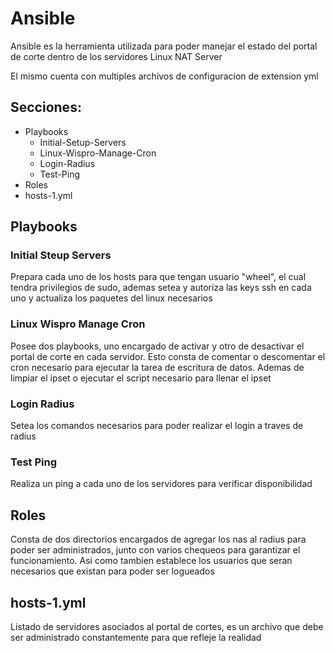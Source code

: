 # Ansible

Ansible es la herramienta utilizada para poder manejar el estado del portal de corte dentro de los servidores Linux NAT Server

El mismo cuenta con multiples archivos de configuracion de extension yml

## Secciones:
 - Playbooks
   - Initial-Setup-Servers
   - Linux-Wispro-Manage-Cron
   - Login-Radius
   - Test-Ping
 - Roles
 - hosts-1.yml

## Playbooks
### Initial Steup Servers
Prepara cada uno de los hosts para que tengan usuario "wheel", el cual tendra privilegios de sudo, ademas setea y autoriza las keys ssh en cada uno y actualiza los paquetes del linux necesarios

### Linux Wispro Manage Cron
Posee dos playbooks, uno encargado de activar y otro de desactivar el portal de corte en cada servidor. Esto consta de comentar o descomentar el cron necesario para ejecutar la tarea de escritura de datos. Ademas de limpiar el ipset o ejecutar el script necesario para llenar el ipset

### Login Radius
Setea los comandos necesarios para poder realizar el login a traves de radius

### Test Ping
Realiza un ping a cada uno de los servidores para verificar disponibilidad


## Roles
Consta de dos directorios encargados de agregar los nas al radius para poder ser administrados, junto con varios chequeos para garantizar el funcionamiento. Asi como tambien establece los usuarios que seran necesarios que existan para poder ser logueados

## hosts-1.yml
Listado de servidores asociados al portal de cortes, es un archivo que debe ser administrado constantemente para que refleje la realidad
